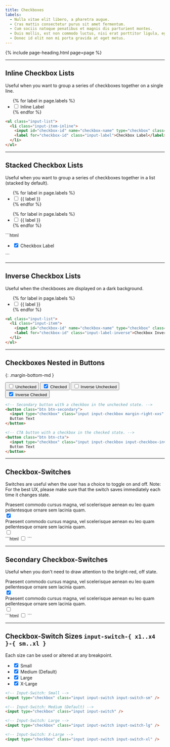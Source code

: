 ```yaml
---
title: Checkboxes
labels:
  - Nulla vitae elit libero, a pharetra augue.
  - Cras mattis consectetur purus sit amet fermentum.
  - Cum sociis natoque penatibus et magnis dis parturient montes.
  - Duis mollis, est non commodo luctus, nisi erat porttitor ligula, eget lacinia.
  - Donec id elit non mi porta gravida at eget metus.
---
```


{% include page-heading.html page=page %}

---

## Inline Checkbox Lists
<p class="text-light margin-bottom-md">Useful when you want to group a series of checkboxes together on a single line.</p>

<ul class="input-list margin-bottom-lg">
  {% for label in page.labels %}
    <li class="input-item-inline">
      <input id="checkbox-inline-{{ forloop.index }}" name="checkbox-list" type="checkbox" class="input input-checkbox" {% if forloop.index == 1 %}checked{% endif %} />
      <label for="checkbox-inline-{{ forloop.index }}" class="input-label">Inline Label</label>
    </li>
  {% endfor %}
</ul>

```html
<ul class="input-list">
  <li class="input-item-inline">
    <input id="checkbox-id" name="checkbox-name" type="checkbox" class="input input-checkbox" checked />
    <label for="checkbox-id" class="input-label">Checkbox Label</label>
  </li>
</ul>
```

---

## Stacked Checkbox Lists
<p class="text-light margin-bottom-md">Useful when you want to group a series of checkboxes together in a list (stacked by default).</p>

<div class="col-container margin-bottom-sm margin-bottom-x1-lg">
  <div class="col col-100 col-x1-50 margin-bottom-sm margin-bottom-x1-none">
    <div class="rounded bg-white box-padding">
      <ul class="input-list">
        {% for label in page.labels %}
          <li class="input-item">
            <input id="checkbox-light-{{ forloop.index }}" name="checkbox-list" type="checkbox" class="input input-checkbox" {% if forloop.index == 1 %}checked{% endif %} />
            <label for="checkbox-light-{{ forloop.index }}" class="input-label">{{ label }}</label>
          </li>
        {% endfor %}
      </ul>
    </div>
  </div>
  <div class="col col-100 col-x1-50">
    <div class="box-secondary box-padding">
      <ul class="input-list">
        {% for label in page.labels %}
          <li class="input-item">
            <input id="checkbox-dark-{{ forloop.index }}" name="checkbox-list" type="checkbox" class="input input-checkbox" {% if forloop.index == 1 %}checked{% endif %} />
            <label for="checkbox-dark-{{ forloop.index }}" class="input-label">{{ label }}</label>
          </li>
        {% endfor %}
      </ul>
    </div>
  </div>
</div>
```html
<ul class="input-list">
  <li class="input-item">
    <input id="checkbox-id" name="checkbox-name" type="checkbox" class="input input-checkbox" checked />
    <label for="checkbox-id" class="input-label">Checkbox Label</label>
  </li>
</ul>
```

---

## Inverse Checkbox Lists
<p class="text-light margin-bottom-md">Useful when the checkboxes are displayed on a dark background.</p>

<div class="box-secondary box-padding bg-gray-darker">
  <ul class="input-list">
    {% for label in page.labels %}
      <li class="input-item">
        <input id="checkbox-inverse-{{ forloop.index }}" name="checkbox-inverse-list" type="checkbox" class="input input-checkbox input-checkbox-inverse" {% if forloop.index == 1 %}checked{% endif %} />
        <label for="checkbox-inverse-{{ forloop.index }}" class="input-label-inverse">{{ label }}</label>
      </li>
    {% endfor %}
  </ul>
</div>

```html
<ul class="input-list">
  <li class="input-item">
    <input id="checkbox-id" name="checkbox-name" type="checkbox" class="input input-checkbox input-checkbox-inverse" checked />
    <label for="checkbox-id" class="input-label-inverse">Checkbox Inverse Label</label>
  </li>
</ul>
```

---

## Checkboxes Nested in Buttons
{: .margin-bottom-md }

<button class="btn btn-secondary margin-right-xs margin-bottom-xs">
  <input type="checkbox" class="input input-checkbox margin-right-xxs" />
  Unchecked
</button>
<button class="btn btn-secondary margin-right-xs margin-bottom-xs">
  <input type="checkbox" class="input input-checkbox margin-right-xxs" checked />
  Checked
</button>
<button class="btn btn-cta margin-right-xs margin-bottom-xs">
  <input type="checkbox" class="input input-checkbox input-checkbox-inverse margin-right-xxs" />
  Inverse Unchecked
</button>
<button class="btn btn-cta margin-right-xs margin-bottom-xs">
  <input type="checkbox" class="input input-checkbox input-checkbox-inverse margin-right-xxs" checked />
  Inverse Checked
</button>

```html
<!-- Secondary button with a checkbox in the unchecked state. -->
<button class="btn btn-secondary">
  <input type="checkbox" class="input input-checkbox margin-right-xxs" />
  Button Text
</button>

<!-- CTA button with a checkbox in the checked state. -->
<button class="btn btn-cta">
  <input type="checkbox" class="input input-checkbox input-checkbox-inverse margin-right-xxs" checked />
  Button Text
</button>
```

---

## Checkbox-Switches
<p class="text-light margin-bottom-md">Switches are useful when the user has a choice to toggle on and off. Note: For the best UX, please make sure that the switch saves immediately each time it changes state.</p>

<div class="box box-xs margin-bottom-sm padding-top-md padding-bottom-md padding-left-sm padding-right-sm padding-left-x1-lg padding-right-x1-lg">
  <div class="col-container-nowrap">
    <div class="components-checkboxes-switch-col col col-100 text-light text-overflow-ellipsis">Praesent commodo cursus magna, vel scelerisque aenean eu leo quam pellentesque ornare sem lacinia quam.</div>
    <div class="col margin-left-sm">
      <input type="checkbox" class="input input-switch" checked />
    </div>
  </div>
</div>
<div class="box-secondary box-xs padding-top-md padding-bottom-md padding-left-sm padding-right-sm padding-left-x1-lg padding-right-x1-lg">
  <div class="col-container-nowrap">
    <div class="components-checkboxes-switch-col col col-100 text-light text-overflow-ellipsis">Praesent commodo cursus magna, vel scelerisque aenean eu leo quam pellentesque ornare sem lacinia quam.</div>
    <div class="col margin-left-sm">
      <input type="checkbox" class="input input-switch" />
    </div>
  </div>
</div>
```html
<input type="checkbox" class="input input-switch" />
```

---

## Secondary Checkbox-Switches
<p class="text-light margin-bottom-md">Useful when you don't need to draw attention to the bright-red, off state.</p>

<div class="box box-xs margin-bottom-sm padding-top-md padding-bottom-md padding-left-sm padding-right-sm padding-left-x1-lg padding-right-x1-lg">
  <div class="col-container-nowrap">
    <div class="components-checkboxes-switch-col col col-100 text-light text-overflow-ellipsis">Praesent commodo cursus magna, vel scelerisque aenean eu leo quam pellentesque ornare sem lacinia quam.</div>
    <div class="col margin-left-sm">
      <input type="checkbox" class="input input-switch-secondary" checked />
    </div>
  </div>
</div>
<div class="box-secondary box-xs padding-top-md padding-bottom-md padding-left-sm padding-right-sm padding-left-x1-lg padding-right-x1-lg">
  <div class="col-container-nowrap">
    <div class="components-checkboxes-switch-col col col-100 text-light text-overflow-ellipsis">Praesent commodo cursus magna, vel scelerisque aenean eu leo quam pellentesque ornare sem lacinia quam.</div>
    <div class="col margin-left-sm">
      <input type="checkbox" class="input input-switch-secondary" />
    </div>
  </div>
</div>
```html
<input type="checkbox" class="input input-switch-secondary" />
```

---

## Checkbox-Switch Sizes `input-switch-{ x1..x4 }-{ sm..xl }`
<p class="text-light margin-bottom-md">Each size can be used or altered at any breakpoint.</p>
<ul class="input-list">
  <li class="input-item">
    <input id="small-switch-on" type="checkbox" class="input input-switch input-switch-sm align-middle" checked />
    <label for="small-switch-on" class="text-sm text-light margin-left-xxs medium">Small</label>
  </li>
  <li class="input-item">
    <input id="small-switch-on" type="checkbox" class="input input-switch align-middle" checked />
    <label for="small-switch-on" class="text-sm text-light margin-left-xxs medium">Medium (Default)</label>
  </li>
  <li class="input-item">
    <input id="small-switch-on" type="checkbox" class="input input-switch input-switch-lg align-middle" checked />
    <label for="small-switch-on" class="text-sm text-light margin-left-xxs medium">Large</label>
  </li>
  <li class="input-item">
    <input id="small-switch-on" type="checkbox" class="input input-switch input-switch-xl align-middle" checked />
    <label for="small-switch-on" class="text-sm text-light margin-left-xxs medium">X-Large</label>
  </li>
</ul>

```html
<!-- Input-Switch: Small -->
<input type="checkbox" class="input input-switch input-switch-sm" />

<!-- Input-Switch: Medium (Default) -->
<input type="checkbox" class="input input-switch" />

<!-- Input-Switch: Large -->
<input type="checkbox" class="input input-switch input-switch-lg" />

<!-- Input-Switch: X-Large -->
<input type="checkbox" class="input input-switch input-switch-xl" />
```

